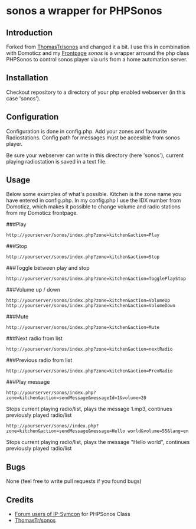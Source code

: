 sonos a wrapper for PHPSonos
=====

## Introduction 
Forked from [ThomasTr/sonos](https://github.com/ThomasTr/sonos) and changed it a bit.
I use this in combination with Domoticz and my [Frontpage](https://github.com/gerard33/frontpage)
*sonos* is a wrapper arround the php class PHPSonos to control sonos player via urls from a home automation server. 

## Installation 

Checkout repository to a directory of your php enabled webserver (in this case 'sonos'). 

## Configuration 
Configuration is done in config.php. 
Add your zones and favourite Radiostations. 
Config path for messages must be accesible from sonos player. 

Be sure your webserver can write in this directory (here 'sonos'), current playing radiostation is saved in a text file. 

## Usage
Below some examples of what's possible. Kitchen is the zone name you have entered in config.php.
In my config.php I use the IDX number from Domoticz, which makes it possible to change volume and radio stations from my Domoticz frontpage.

###Play 
``` 
http://yourserver/sonos/index.php?zone=kitchen&action=Play 
``` 

###Stop 
``` 
http://yourserver/sonos/index.php?zone=kitchen&action=Stop 
``` 

###Toggle between play and stop 
``` 
http://yourserver/sonos/index.php?zone=kitchen&action=TogglePlayStop 
``` 

###Volume up / down 
``` 
http://yourserver/sonos/index.php?zone=kitchen&action=VolumeUp
http://yourserver/sonos/index.php?zone=kitchen&action=VolumeDown
``` 

###Mute
``` 
http://yourserver/sonos/index.php?zone=kitchen&action=Mute 
``` 

###Next radio from list 
``` 
http://yourserver/sonos/index.php?zone=kitchen&action=nextRadio 
``` 

###Previous radio from list 
``` 
http://yourserver/sonos/index.php?zone=kitchen&action=PrevRadio 
``` 

###Play message 
``` 
http://yourserver/sonos/index.php?zone=kitchen&action=sendMessage&messageId=1&volume=20
``` 
Stops current playing radio/list, plays the message 1.mp3, continues previously played radio/list 

``` 
http://yourserver/sonos//index.php?zone=kitchen&action=sendMessage&message=Hello world&volume=55&lang=en
``` 
Stops current playing radio/list, plays the message "Hello world", continues previously played radio/list

## Bugs

None (feel free to write pull requests if you found bugs) 

## Credits 

* [Forum users of IP-Symcon]( http://www.ip-symcon.de/forum) for PHPSonos Class 
* [ThomasTr/sonos](https://github.com/ThomasTr/sonos)
